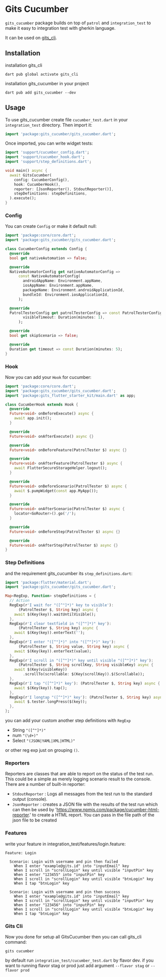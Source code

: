 # Gits Cucumber

`gits_cucumber` package builds on top of `patrol` and `integration_test` to make
it easy to integration test with gherkin language.

It can be used on [gits_cli](https://pub.dev/packages/gits_cli).

## Installation

installation gits_cli

```console
dart pub global activate gits_cli
```

installation gits_cucumber in your project

```console
dart pub add gits_cucumber --dev
```

## Usage

To use gits_cucumber create file `cucumber_test.dart` in your `integration_test` directory.
Then import it:

```dart
import 'package:gits_cucumber/gits_cucumber.dart';
```

Once imported, you can write widget tests:

```dart title="integration_test/cucumber_test.dart"
import 'support/cucumber_config.dart';
import 'support/cucumber_hook.dart';
import 'support/step_definitions.dart';

void main() async {
  await GitsCucumber(
    config: CucumberConfig(),
    hook: CucumberHook(),
    reporter: [JsonReporter(), StdoutReporter()],
    stepDefinitions: stepDefinitions,
  ).execute();
}
```

### Config

You can create `Config` or make it default null:

```dart title="integration_test/support/cucumber_config.dart"
import 'package:core/core.dart';
import 'package:gits_cucumber/gits_cucumber.dart';

class CucumberConfig extends Config {
  @override
  bool get nativeAutomation => false;

  @override
  NativeAutomatorConfig get nativeAutomatorConfig =>
      const NativeAutomatorConfig(
        androidAppName: Environment.appName,
        iosAppName: Environment.appName,
        packageName: Environment.androidApplicationId,
        bundleId: Environment.iosApplicationId,
      );

  @override
  PatrolTesterConfig get patrolTesterConfig => const PatrolTesterConfig(
        visibleTimeout: Duration(minutes: 1),
      );

  @override
  bool get skipScenario => false;

  @override
  Duration get timeout => const Duration(minutes: 5);
}
```

### Hook

Now you can add your `Hook` for cucumber:

```dart title="integration_test/support/cucumber_hook.dart"
import 'package:core/core.dart';
import 'package:gits_cucumber/gits_cucumber.dart';
import 'package:gits_flutter_starter_kit/main.dart' as app;

class CucumberHook extends Hook {
  @override
  Future<void> onBeforeExecute() async {
    await app.init();
  }

  @override
  Future<void> onAfterExecute() async {}

  @override
  Future<void> onBeforeFeature(PatrolTester $) async {}

  @override
  Future<void> onAfterFeature(PatrolTester $) async {
    await FlutterSecureStorageHelper.logout();
  }

  @override
  Future<void> onBeforeScenario(PatrolTester $) async {
    await $.pumpWidget(const app.MyApp());
  }

  @override
  Future<void> onAfterScenario(PatrolTester $) async {
    locator<GoRouter>().go('/');
  }

  @override
  Future<void> onBeforeStep(PatrolTester $) async {}

  @override
  Future<void> onAfterStep(PatrolTester $) async {}
}
```

### Step Definitions

and the requirement gits_cucumber its `step_definitions.dart`:

```dart title="integration_test/support/step_definitions.dart"
import 'package:flutter/material.dart';
import 'package:gits_cucumber/gits_cucumber.dart';

Map<RegExp, Function> stepDefinitions = {
  // Action
  RegExp(r'I wait for "([^"]*)" key to visible'):
      (PatrolTester $, String key) async {
    await $(Key(key)).waitUntilVisible();
  },
  RegExp(r'I clear textfield in "([^"]*)" key'):
      (PatrolTester $, String key) async {
    await $(Key(key)).enterText('');
  },
  RegExp(r'I enter "([^"]*)" into "([^"]*)" key'):
      (PatrolTester $, String value, String key) async {
    await $(Key(key)).enterText(value);
  },
  RegExp(r'I scroll in "([^"]*)" key until visible "([^"]*)" key'):
      (PatrolTester $, String scrollKey, String visibleKey) async {
    await $(Key(visibleKey))
        .scrollTo(scrollable: $(Key(scrollKey)).$(Scrollable));
  },
  RegExp(r'I tap "([^"]*)" key'): (PatrolTester $, String key) async {
    await $(Key(key)).tap();
  },
  RegExp(r'I longtap "([^"]*)" key'): (PatrolTester $, String key) async {
    await $.tester.longPress($(key));
  },
};
```

you can add your custom another step definitions with `RegExp`

- String `"([^"]*)"`
- num `"(\d+)"`
- Select `"(JSON|YAML|XML|HTML)"`

or other reg exp just on grouping `()`.

### Reporters

Reporters are classes that are able to report on the status of the test run. This could be a simple as merely logging scenario result to the console. There are a number of built-in reporter:

- `StdoutReporter` : Logs all messages from the test run to the standard output (console).
- `JsonReporter` : creates a JSON file with the results of the test run which can then be used by 'https://www.npmjs.com/package/cucumber-html-reporter.' to create a HTML report. You can pass in the file path of the json file to be created

### Features

write your feature in integration_test/features/login.feature:

```feature title="integration_test/features/login.feature"
Feature: Login

  Scenario: Login with username and pin then failed
    When I enter "example@gits.id" into "inputEmail" key
    When I scroll in "scrollLogin" key until visible "inputPin" key
    When I enter "123455" into "inputPin" key
    When I scroll in "scrollLogin" key until visible "btnLogin" key
    When I tap "btnLogin" key

  Scenario: Login with username and pin then success
    When I enter "example@gits.id" into "inputEmail" key
    When I scroll in "scrollLogin" key until visible "inputPin" key
    When I enter "123456" into "inputPin" key
    When I scroll in "scrollLogin" key until visible "btnLogin" key
    When I tap "btnLogin" key
```

### Gits Cli

Now you done for setup all GitsCucumber then you can call gits_cli command:

```console
gits cucumber
```

by default run `integration_test/cucumber_test.dart` by flavor dev. if you want to running flavor stag or prod just add argument `--flavor stag` or `--flavor prod`
